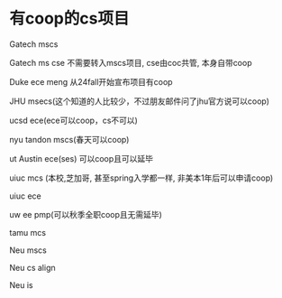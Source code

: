 # 有coop的cs项目

Gatech mscs

Gatech ms cse  不需要转入mscs项目, cse由coc共管, 本身自带coop

Duke ece meng 从24fall开始宣布项目有coop

JHU msecs(这个知道的人比较少，不过朋友邮件问了jhu官方说可以coop)

ucsd ece(ece可以coop，cs不可以)

nyu tandon mscs(春天可以coop)

ut Austin ece(ses) 可以coop且可以延毕

uiuc mcs (本校,芝加哥, 甚至spring入学都一样, 非美本1年后可以申请coop)

uiuc ece

uw ee pmp(可以秋季全职coop且无需延毕)

tamu mcs

Neu mscs

Neu cs align

Neu is
